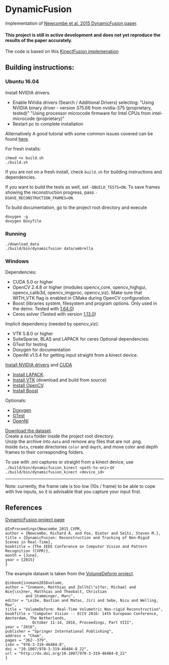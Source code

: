 DynamicFusion
============
Implementation of [Newcombe et al. 2015 DynamicFusion paper](http://grail.cs.washington.edu/projects/dynamicfusion/papers/DynamicFusion.pdf).

#### This project is still in active development and does not yet reproduce the results of the paper accurately.

The code is based on this [KinectFusion implemenation](https://github.com/Nerei/kinfu_remake)

## Building instructions:

### Ubuntu 16.04
Install NVIDIA drivers.
- Enable NVidia drivers (Search / Additional Drivers) selecting:
	"Using NVIDIA binary driver - version 375.66 from nvidia-375 (proprietary, tested)"
	"Using processor microcode firmware for Intel CPUs from intel-microcode (proprietary)"
- Restart pc to complete installation

Alternatively A good tutorial with some common issues covered can be found [here](
              https://askubuntu.com/a/61433/167689).

For fresh installs:
```
chmod +x build.sh
./build.sh
```

If you are not on a fresh install, check `build.sh` for building instructions and dependencies.

If you want to build the tests as well, set `-DBUILD_TESTS=ON`.
To save frames showing the reconstruction progress, pass `-DSAVE_RECONSTRUCTION_FRAMES=ON`.

To build documentation, go to the project root directory and execute
```
doxygen -g
doxygen Doxyfile
```


### Running
```
./download_data 
./build/bin/dynamicfusion data/umbrella
```

### Windows
Dependencies:
* CUDA 5.0 or higher
* OpenCV 2.4.8 or higher (modules opencv_core, opencv_highgui, opencv_calib3d, opencv_imgproc, opencv_viz). Make sure that WITH_VTK flag is enabled in CMake during OpenCV configuration.
* Boost (libraries system, filesystem and program options. Only used in the demo. Tested with [1.64.0](http://www.boost.org/users/history/version_1_64_0.html))
* Ceres solver (Tested with version [1.13.0](http://ceres-solver.org/ceres-solver-1.13.0.tar.gz))

Implicit dependency (needed by opencv_viz):
* VTK 5.8.0 or higher
* SuiteSparse, BLAS and LAPACK for ceres
Optional dependencies:
* GTest for testing
* Doxygen for documentation
* OpenNI v1.5.4 for getting input straight from a kinect device.

[Install NVIDIA drivers](https://www.geforce.com/drivers) and [CUDA](https://developer.nvidia.com/cuda-downloads)
* [Install LAPACK](http://icl.cs.utk.edu/lapack-for-windows/lapack/).
* [Install VTK](http://www.vtk.org/download/) (download and build from source)
* [Install OpenCV](http://docs.opencv.org/3.2.0/d3/d52/tutorial_windows_install.html).  
* [Install Boost](http://www.boost.org/users/download/)

 
Optionals:
* [Doxygen](http://www.stack.nl/~dimitri/doxygen/download.html)
* [GTest](https://github.com/google/googletest) 
* [OpenNI]( http://pointclouds.org/downloads/windows.html)

[Download the dataset](http://lgdv.cs.fau.de/uploads/publications/data/innmann2016deform/umbrella_data.zip).\
Create a `data` folder inside the project root directory. \
Unzip the archive into `data` and remove any files that are not .png. \
Inside `data`, create directories `color` and `depth`, and move color and depth frames to their corresponding folders.

To use with .oni captures or straight from a kinect device, use `./build/bin/dynamicfusion_kinect <path-to-oni>` or `./build/bin/dynamicfusion_kinect <device_id>` 

---
Note: currently, the frame rate is too low (10s / frame) to be able to cope with live inputs, so it is advisable that you capture your input first.

## References
[DynamicFusion project page](http://grail.cs.washington.edu/projects/dynamicfusion/)

```
@InProceedings{Newcombe_2015_CVPR,
author = {Newcombe, Richard A. and Fox, Dieter and Seitz, Steven M.},
title = {DynamicFusion: Reconstruction and Tracking of Non-Rigid Scenes in Real-Time},
booktitle = {The IEEE Conference on Computer Vision and Pattern Recognition (CVPR)},
month = {June},
year = {2015}
}
```

The example dataset is taken from the [VolumeDeform project](http://lgdv.cs.fau.de/publications/publication/Pub.2016.tech.IMMD.IMMD9.volume_6/).
```
@inbook{innmann2016volume,
author = "Innmann, Matthias and Zollh{\"o}fer, Michael and Nie{\ss}ner, Matthias and Theobalt, Christian 
         and Stamminger, Marc",
editor = "Leibe, Bastian and Matas, Jiri and Sebe, Nicu and Welling, Max",
title = "VolumeDeform: Real-Time Volumetric Non-rigid Reconstruction",
bookTitle = "Computer Vision -- ECCV 2016: 14th European Conference, Amsterdam, The Netherlands,
            October 11-14, 2016, Proceedings, Part VIII",
year = "2016",
publisher = "Springer International Publishing",
address = "Cham",
pages = "362--379",
isbn = "978-3-319-46484-8",
doi = "10.1007/978-3-319-46484-8_22",
url = "http://dx.doi.org/10.1007/978-3-319-46484-8_22"
}
```

